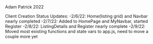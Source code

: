 Adam Patrick 2022

Client Creation Status Updates:
-2/6/22: Home(listing grid) and Navbar nearly completed
-2/7/22: Added to HomePage and MyNavbar, started Register
-2/8/22: ListingDetails and Register nearly complete
-2/9/22: Moved most existing functions and state vars to app.js, need to move a couple more yet